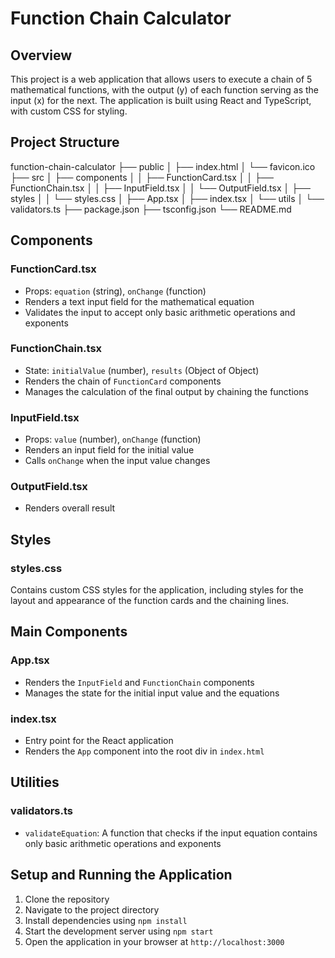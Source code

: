 # Function Chain Calculator

## Overview

This project is a web application that allows users to execute a chain of 5 mathematical functions, with the output (y) of each function serving as the input (x) for the next. The application is built using React and TypeScript, with custom CSS for styling.

## Project Structure

function-chain-calculator
├── public
│   ├── index.html
│   └── favicon.ico
├── src
│   ├── components
│   │   ├── FunctionCard.tsx
│   │   ├── FunctionChain.tsx
│   │   ├── InputField.tsx
│   │   └── OutputField.tsx
│   ├── styles
│   │   └── styles.css
│   ├── App.tsx
│   ├── index.tsx
│   └── utils
│       └── validators.ts
├── package.json
├── tsconfig.json
└── README.md

## Components

### FunctionCard.tsx

- Props: `equation` (string), `onChange` (function)
- Renders a text input field for the mathematical equation
- Validates the input to accept only basic arithmetic operations and exponents

### FunctionChain.tsx

- State: `initialValue` (number), `results` (Object of Object)
- Renders the chain of `FunctionCard` components
- Manages the calculation of the final output by chaining the functions

### InputField.tsx

- Props: `value` (number), `onChange` (function)
- Renders an input field for the initial value
- Calls `onChange` when the input value changes

### OutputField.tsx
- Renders overall result

## Styles

### styles.css

Contains custom CSS styles for the application, including styles for the layout and appearance of the function cards and the chaining lines.

## Main Components

### App.tsx

- Renders the `InputField` and `FunctionChain` components
- Manages the state for the initial input value and the equations

### index.tsx

- Entry point for the React application
- Renders the `App` component into the root div in `index.html`

## Utilities

### validators.ts

- `validateEquation`: A function that checks if the input equation contains only basic arithmetic operations and exponents

## Setup and Running the Application

1. Clone the repository
2. Navigate to the project directory
3. Install dependencies using `npm install`
4. Start the development server using `npm start`
5. Open the application in your browser at `http://localhost:3000`

